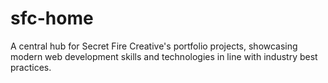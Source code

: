 # sfc-home
A central hub for Secret Fire Creative's portfolio projects, showcasing modern web development skills and technologies in line with industry best practices.
